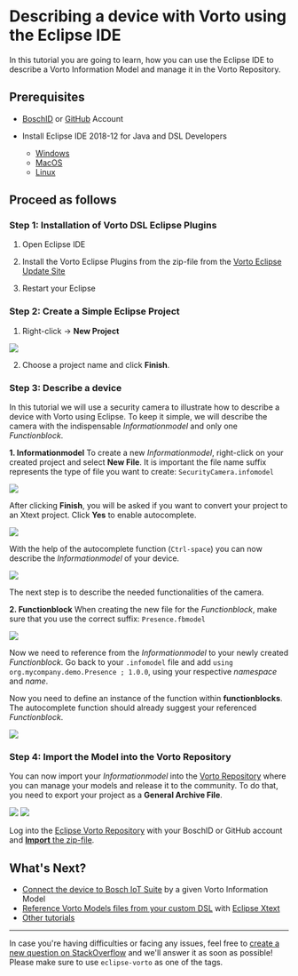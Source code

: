 # Describing a device with Vorto using the Eclipse IDE

In this tutorial you are going to learn, how you can use the Eclipse IDE to describe a Vorto Information Model and manage it in the Vorto Repository.

## Prerequisites

* [BoschID](https://accounts.bosch-iot-suite.com/) or [GitHub](https://github.com/) Account 

* Install Eclipse IDE 2018-12 for Java and DSL Developers
	* [Windows](https://www.eclipse.org/downloads/download.php?file=/technology/epp/downloads/release/2018-12/R/eclipse-dsl-2018-12-R-win32-x86_64.zip)
	* [MacOS](https://www.eclipse.org/downloads/download.php?file=/technology/epp/downloads/release/2018-12/R/eclipse-dsl-2018-12-R-macosx-cocoa-x86_64.dmg)
	* [Linux](https://www.eclipse.org/downloads/download.php?file=/technology/epp/downloads/release/2018-12/R/eclipse-dsl-2018-12-R-linux-gtk-x86_64.tar.gz)


## Proceed as follows

### Step 1: Installation of Vorto DSL Eclipse Plugins

1. Open Eclipse IDE

2. Install the Vorto Eclipse Plugins from the zip-file from the [Vorto Eclipse Update Site](https://download.eclipse.org/vorto/downloads/releases/0.10.0/org.eclipse.vorto.update-site-0.10.0.zip)

3. Restart your Eclipse

### Step 2: Create a Simple Eclipse Project
1. Right-click -> **New Project**

<img src="../images/tutorials/describe_device_eclipseide/new_project.png"/>
    
2. Choose a project name and click **Finish**.


### Step 3: Describe a device
In this tutorial we will use a security camera to illustrate how to describe a device with Vorto using Eclipse.
To keep it simple, we will describe the camera with the indispensable *Informationmodel* and only one *Functionblock*.

**1. Informationmodel**
To create a new *Informationmodel*, right-click on your created project and select **New File**. 
It is important the file name suffix represents the type of file you want to create: `SecurityCamera.infomodel`

<img src="../images/tutorials/describe_device_eclipseide/infomodel.png"/>

After clicking **Finish**, you will be asked if you want to convert your project to an Xtext project. Click **Yes** to enable autocomplete.

<img src="../images/tutorials/describe_device_eclipseide/autocomplete.png"/>

With the help of the autocomplete function (`Ctrl-space`) you can now describe the *Informationmodel* of your device.

<img src="../images/tutorials/describe_device_eclipseide/infomodel_description.png"/>

The next step is to describe the needed functionalities of the camera.

**2. Functionblock**
When creating the new file for the *Functionblock*, make sure that you use the correct suffix: `Presence.fbmodel`

<img src="../images/tutorials/describe_device_eclipseide/functionblock_description.png"/>

Now we need to reference from the *Informationmodel* to your newly created *Functionblock*.
Go back to your `.infomodel` file and add `using org.mycompany.demo.Presence ; 1.0.0`, using your respective *namespace* and *name*.

Now you need to define an instance of the function within **functionblocks**. The autocomplete function should already suggest your referenced *Functionblock*.

<img src="../images/tutorials/describe_device_eclipseide/complete_infomodel.png"/>
 

### Step 4: Import the Model into the Vorto Repository
You can now import your *Informationmodel* into the [Vorto Repository](https://vorto.eclipse.org) where you can manage your models and release it to the community.
To do that, you need to export your project as a **General Archive File**.

<img src="../images/tutorials/describe_device_eclipseide/export.png"/>

<img src="../images/tutorials/describe_device_eclipseide/export_2.png"/>

Log into the [Eclipse Vorto Repository](https://vorto.eclipse.org) with your BoschID or GitHub account and [**Import** the zip-file](../../repository/docs/import_model.md).


## What's Next?

- [Connect the device to Bosch IoT Suite](connect_javadevice.md) by a given Vorto Information Model
- [Reference Vorto Models files from your custom DSL](https://github.com/eclipse/vorto-examples/blob/master/vorto-dsl-integration/Readme.md) with [Eclipse Xtext](https://www.eclipse.org/xtext)
- [Other tutorials](../gettingstarted.md)

---

In case you're having difficulties or facing any issues, feel free to [create a new question on StackOverflow](https://stackoverflow.com/questions/ask) and we'll answer it as soon as possible!   
Please make sure to use `eclipse-vorto` as one of the tags. 
